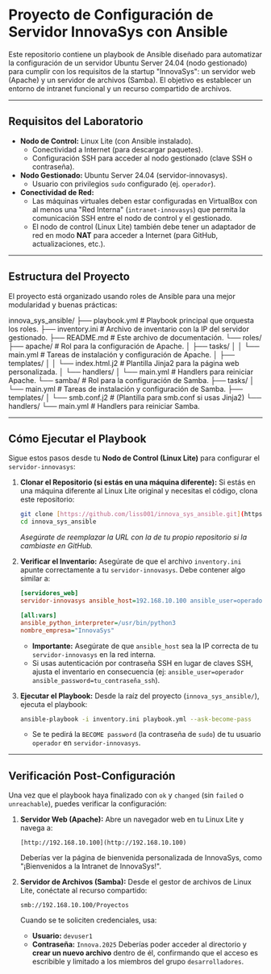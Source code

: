 # Proyecto de Configuración de Servidor InnovaSys con Ansible

Este repositorio contiene un playbook de Ansible diseñado para automatizar la configuración de un servidor Ubuntu Server 24.04 (nodo gestionado) para cumplir con los requisitos de la startup "InnovaSys": un servidor web (Apache) y un servidor de archivos (Samba). El objetivo es establecer un entorno de intranet funcional y un recurso compartido de archivos.

---

## Requisitos del Laboratorio

* **Nodo de Control:** Linux Lite (con Ansible instalado).
    * Conectividad a Internet (para descargar paquetes).
    * Configuración SSH para acceder al nodo gestionado (clave SSH o contraseña).
* **Nodo Gestionado:** Ubuntu Server 24.04 (servidor-innovasys).
    * Usuario con privilegios `sudo` configurado (ej. `operador`).
* **Conectividad de Red:**
    * Las máquinas virtuales deben estar configuradas en VirtualBox con al menos una "Red Interna" (`intranet-innovasys`) que permita la comunicación SSH entre el nodo de control y el gestionado.
    * El nodo de control (Linux Lite) también debe tener un adaptador de red en modo **NAT** para acceder a Internet (para GitHub, actualizaciones, etc.).

---

## Estructura del Proyecto

El proyecto está organizado usando roles de Ansible para una mejor modularidad y buenas prácticas:

innova_sys_ansible/
├── playbook.yml            # Playbook principal que orquesta los roles.
├── inventory.ini           # Archivo de inventario con la IP del servidor gestionado.
├── README.md               # Este archivo de documentación.
└── roles/
├── apache/             # Rol para la configuración de Apache.
│   ├── tasks/
│   │   └── main.yml    # Tareas de instalación y configuración de Apache.
│   ├── templates/
│   │   └── index.html.j2 # Plantilla Jinja2 para la página web personalizada.
│   └── handlers/
│       └── main.yml    # Handlers para reiniciar Apache.
└── samba/              # Rol para la configuración de Samba.
├── tasks/
│   └── main.yml    # Tareas de instalación y configuración de Samba.
├── templates/
│   └── smb.conf.j2 # (Plantilla para smb.conf si usas Jinja2)
└── handlers/
└── main.yml    # Handlers para reiniciar Samba.


---

## Cómo Ejecutar el Playbook

Sigue estos pasos desde tu **Nodo de Control (Linux Lite)** para configurar el `servidor-innovasys`:

1.  **Clonar el Repositorio (si estás en una máquina diferente):**
    Si estás en una máquina diferente al Linux Lite original y necesitas el código, clona este repositorio:
    ```bash
    git clone [https://github.com/liss001/innova_sys_ansible.git](https://github.com/liss001/innova_sys_ansible.git)
    cd innova_sys_ansible
    ```
    *Asegúrate de reemplazar la URL con la de tu propio repositorio si la cambiaste en GitHub.*

2.  **Verificar el Inventario:**
    Asegúrate de que el archivo `inventory.ini` apunte correctamente a tu `servidor-innovasys`. Debe contener algo similar a:
    ```ini
    [servidores_web]
    servidor-innovasys ansible_host=192.168.10.100 ansible_user=operador ansible_ssh_private_key_file=~/.ssh/id_rsa

    [all:vars]
    ansible_python_interpreter=/usr/bin/python3
    nombre_empresa="InnovaSys"
    ```
    * **Importante:** Asegúrate de que `ansible_host` sea la IP correcta de tu `servidor-innovasys` en la red interna.
    * Si usas autenticación por contraseña SSH en lugar de claves SSH, ajusta el inventario en consecuencia (ej: `ansible_user=operador ansible_password=tu_contraseña_ssh`).

3.  **Ejecutar el Playbook:**
    Desde la raíz del proyecto (`innova_sys_ansible/`), ejecuta el playbook:
    ```bash
    ansible-playbook -i inventory.ini playbook.yml --ask-become-pass
    ```
    * Se te pedirá la `BECOME password` (la contraseña de `sudo`) de tu usuario `operador` en `servidor-innovasys`.

---

## Verificación Post-Configuración

Una vez que el playbook haya finalizado con `ok` y `changed` (sin `failed` o `unreachable`), puedes verificar la configuración:

1.  **Servidor Web (Apache):**
    Abre un navegador web en tu Linux Lite y navega a:
    ```
    [http://192.168.10.100](http://192.168.10.100)
    ```
    Deberías ver la página de bienvenida personalizada de InnovaSys, como "¡Bienvenidos a la Intranet de InnovaSys!".

2.  **Servidor de Archivos (Samba):**
    Desde el gestor de archivos de Linux Lite, conéctate al recurso compartido:
    ```
    smb://192.168.10.100/Proyectos
    ```
    Cuando se te soliciten credenciales, usa:
    * **Usuario:** `devuser1`
    * **Contraseña:** `Innova.2025`
    Deberías poder acceder al directorio y **crear un nuevo archivo** dentro de él, confirmando que el acceso es escribible y limitado a los miembros del grupo `desarrolladores`.
